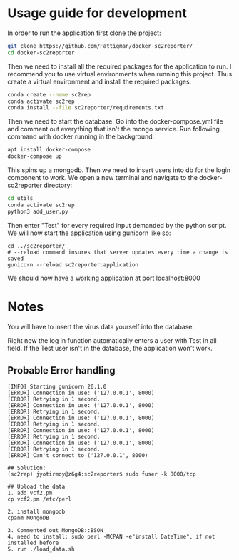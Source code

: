 # Usage guide for development

In order to run the application first clone the project:
```bash
git clone https://github.com/Fattigman/docker-sc2reporter/
cd docker-sc2reporter
```
Then we need to install all the required packages for the application to run. 
I recommend you to use virtual environments when running this project. 
Thus create a virtual environment and install the required packages:
```bash
conda create --name sc2rep
conda activate sc2rep
conda install --file sc2reporter/requirements.txt
```
Then we need to start the database. Go into the docker-compose.yml file and comment out everything that isn't the mongo service.
Run following command with docker running in the background:
```bash
apt install docker-compose
docker-compose up
```
This spins up a mongodb. Then we need to insert users into db for the login component to work.
We open a new terminal and navigate to the docker-sc2reporter directory:
```bash
cd utils
conda activate sc2rep
python3 add_user.py
```

Then enter "Test" for every required input demanded by the python script. 
We will now start the application using gunicorn like so:
```
cd ../sc2reporter/
# --reload command insures that server updates every time a change is saved
gunicorn --reload sc2reporter:application
```
We should now have a working application at port localhost:8000

# Notes
You will have to insert the virus data yourself into the database.

Right now the log in function automatically enters a user with Test in all field.
If the Test user isn't in the database, the application won't work.

## Probable Error handling
```
[INFO] Starting gunicorn 20.1.0
[ERROR] Connection in use: ('127.0.0.1', 8000)
[ERROR] Retrying in 1 second.
[ERROR] Connection in use: ('127.0.0.1', 8000)
[ERROR] Retrying in 1 second.
[ERROR] Connection in use: ('127.0.0.1', 8000)
[ERROR] Retrying in 1 second.
[ERROR] Connection in use: ('127.0.0.1', 8000)
[ERROR] Retrying in 1 second.
[ERROR] Connection in use: ('127.0.0.1', 8000)
[ERROR] Retrying in 1 second.
[ERROR] Can't connect to ('127.0.0.1', 8000)

## Solution:
(sc2rep) jyotirmoy@z6g4:sc2reporter$ sudo fuser -k 8000/tcp

## Upload the data
1. add vcf2.pm
cp vcf2.pm /etc/perl

2. install mongodb
cpanm MOngoDB

3. Commented out MongoDB::BSON
4. need to install: sudo perl -MCPAN -e"install DateTime", if not installed before
5. run ./load_data.sh





